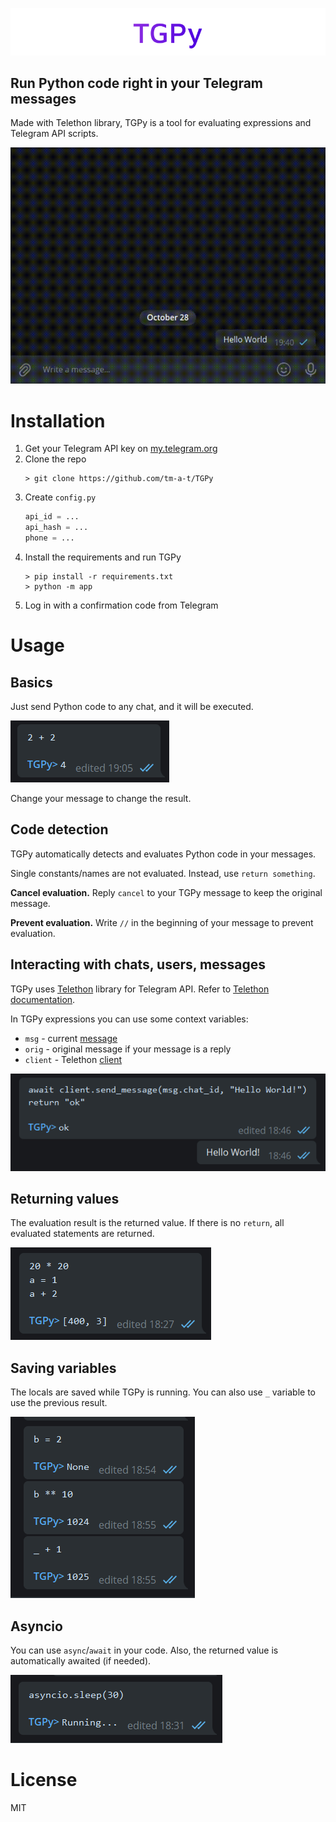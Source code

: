 ![img.png](readme_assets/TGPy.png)

## Run Python code right in your Telegram messages

Made with Telethon library, TGPy is a tool for evaluating expressions and Telegram API scripts.

![img.png](readme_assets/example.gif)

# Installation
1. Get your Telegram API key on [my.telegram.org](https://my.telegram.org)
2. Clone the repo
   ```shell
   > git clone https://github.com/tm-a-t/TGPy
   ```
3. Create `config.py`
   ```python
   api_id = ...
   api_hash = ...
   phone = ...
   ```
4. Install the requirements and run TGPy
   ```shell
   > pip install -r requirements.txt
   > python -m app
   ```
5. Log in with a confirmation code from Telegram

# Usage

## Basics

Just send Python code to any chat, and it will be executed.

![img.png](readme_assets/2plus2.png)

Change your message to change the result.

## Code detection

TGPy automatically detects and evaluates Python code in your messages.

Single constants/names are not evaluated. Instead, use `return something`.

**Cancel evaluation.** Reply `cancel` to your TGPy message to keep the original message.

**Prevent evaluation.** Write `//` in the beginning of your message to prevent evaluation.

## Interacting with chats, users, messages

TGPy uses [Telethon](https://github.com/LonamiWebs/Telethon) library for Telegram API. Refer to 
[Telethon documentation](https://docs.telethon.dev/en/latest/).

In TGPy expressions you can use some context variables:  
- `msg` - current [message](https://docs.telethon.dev/en/latest/quick-references/objects-reference.html#message)
- `orig` - original message if your message is a reply
- `client` - Telethon [client](https://docs.telethon.dev/en/latest/quick-references/client-reference.html)

![img.png](readme_assets/send_hello_world.png)

## Returning values

The evaluation result is the returned value. If there is no `return`, all evaluated statements are returned.

![img.png](readme_assets/multiple_return.png)

## Saving variables

The locals are saved while TGPy is running. You can also use `_` variable to use the previous result.

![img_1.png](readme_assets/saving_variables.png)

## Asyncio

You can use `async`/`await` in your code. Also, the returned value is automatically awaited (if needed).

![img.png](readme_assets/auto_await.png)

# License

MIT
